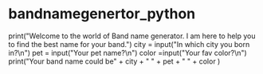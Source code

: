 # bandnamegenertor_python
print("Welcome to the world of Band name generator. I am here to help you to find the best name for your band.")
city = input("In which city you born in?\n")
pet = input("Your pet name?\n")
color =input("Your fav color?\n")
print("Your band name could be"  + city + " " +  pet + " " + color )
